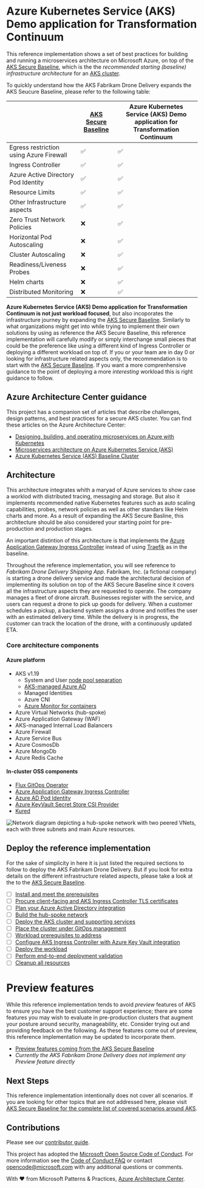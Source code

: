 # Azure Kubernetes Service (AKS) Demo application for Transformation Continuum

This reference implementation shows a set of best practices for building and running a microservices architecture on Microsoft Azure, on top of the [AKS Secure Baseline](https://github.com/mspnp/aks-secure-baseline), which is the the _recommended starting (baseline) infrastructure architecture_ for an [AKS cluster](https://azure.microsoft.com/services/kubernetes-service).

To quickly understand how the AKS Fabrikam Drone Delivery expands the AKS Seucure Baseline, please refer to the following table:

|                                         | [AKS Secure Baseline](https://github.com/mspnp/aks-secure-baseline) | Azure Kubernetes Service (AKS) Demo application for Transformation Continuum |
|-----------------------------------------|-------|----------|
| Egress restriction using Azure Firewall |  ✅   |    ✅    |
| Ingress Controller                      |  ✅   |    ✅    |
| Azure Active Directory Pod Identity     |  ✅   |    ✅    |
| Resource Limits                         |  ✅   |    ✅    |
| Other Infrastructure aspects            |  ✅   |    ✅    |
| Zero Trust Network Policies             |  ❌   |    ✅    |
| Horizontal Pod Autoscaling              |  ❌   |    ✅    |
| Cluster Autoscaling                     |  ❌   |    ✅    |
| Readiness/Liveness Probes               |  ❌   |    ✅    |
| Helm charts                             |  ❌   |    ✅    |
| Distributed Monitoring                  |  ❌   |    ✅    |

**Azure Kubernetes Service (AKS) Demo application for Transformation Continuum is not just workload focused**, but also incoporates the infrastructure journey by expanding the [AKS Secure Baseline](https://github.com/mspnp/aks-secure-baseline). Similarly to what organizations might get into while trying to implement their own solutions by using as reference the AKS Secure Baseline, this reference implementation will carefully modify or simply interchange small pieces that could be the preference like using a different kind of Ingress Controller or deploying a different workload on top of. If you or your team are in day 0 or looking for infrastructure related aspects only, the recommendation is to start with the [AKS Secure Baseline](https://github.com/mspnp/aks-secure-baseline). If you want a more comprenhensive guidance to the point of deploying a more *interesting* workload this is right guidance to follow.

## Azure Architecture Center guidance

This project has a companion set of articles that describe challenges, design patterns, and best practices for a secure AKS cluster. You can find these articles on the Azure Architecture Center:

- [Designing, building, and operating microservices on Azure with Kubernetes](https://docs.microsoft.com/azure/architecture/microservices)
- [Microservices architecture on Azure Kubernetes Service (AKS)](https://docs.microsoft.com/azure/architecture/reference-architectures/microservices/aks)
- [Azure Kubernetes Service (AKS) Baseline Cluster](https://aka.ms/architecture/aks-baseline)

## Architecture

This architecture integrates whith a maryad of Azure services to show case a worklod with distributed tracing, messaging and storage. But also it implements recommended native Kubernetes features such as auto scaling capabilities, probes, network policies as well as other standars like Helm charts and more. As a result of expanding the AKS Secure Basline, this architecture should be also considered your starting point for pre-production and production stages.

An important distintion of this architecture is that implements the [Azure Application Gateway Ingress Controller](https://docs.microsoft.com/en-us/azure/application-gateway/ingress-controller-overview) instead of using [Traefik](https://doc.traefik.io/traefik/v1.7/user-guide/kubernetes/) as in the baseline.

Throughout the reference implementation, you will see reference to _Fabrikam Drone Delivery Shipping App_. Fabrikam, Inc. (a fictional company) is starting a drone delivery service and made the architectural decision of implementing its solution on top of the AKS Secure Baseline since it covers all the infrastructure aspects they are requested to operate. The company manages a fleet of drone aircraft. Businesses register with the service, and users can request a drone to pick up goods for delivery. When a customer schedules a pickup, a backend system assigns a drone and notifies the user with an estimated delivery time. While the delivery is in progress, the customer can track the location of the drone, with a continuously updated ETA.

### Core architecture components

#### Azure platform

* AKS v1.19
  * System and User [node pool separation](https://docs.microsoft.com/azure/aks/use-system-pools)
  * [AKS-managed Azure AD](https://docs.microsoft.com/azure/aks/managed-aad)
  * Managed Identities
  * Azure CNI
  * [Azure Monitor for containers](https://docs.microsoft.com/azure/azure-monitor/insights/container-insights-overview)
* Azure Virtual Networks (hub-spoke)
* Azure Application Gateway (WAF)
* AKS-managed Internal Load Balancers
* Azure Firewall
* Azure Service Bus
* Azure CosmosDb
* Azure MongoDb
* Azure Redis Cache

#### In-cluster OSS components

* [Flux GitOps Operator](https://fluxcd.io)
* [Azure Application Gateway Ingress Controller](https://github.com/Azure/application-gateway-kubernetes-ingress)
* [Azure AD Pod Identity](https://github.com/Azure/aad-pod-identity)
* [Azure KeyVault Secret Store CSI Provider](https://github.com/Azure/secrets-store-csi-driver-provider-azure)
* [Kured](https://docs.microsoft.com/azure/aks/node-updates-kured)

![Network diagram depicting a hub-spoke network with two peered VNets, each with three subnets and main Azure resources.](./imgs/aks-securebaseline-fabrikamdronedelivery.png)

## Deploy the reference implementation

For the sake of simplicity in here it is just listed the required sections to follow to deploy the AKS Fabrikam Drone Delivery. But if you look for extra details on the different infrastructure related aspects, please take a look at the to the [AKS Secure Baseline](https://github.com/mspnp/aks-secure-baseline).

* [ ] [Install and meet the prerequisites](./01-prerequisites.md)
* [ ] [Procure client-facing and AKS Ingress Controller TLS certificates](./02-ca-certificates.md)
* [ ] [Plan your Azure Active Directory integration](./03-aad.md)
* [ ] [Build the hub-spoke network](./04-networking.md)
* [ ] [Deploy the AKS cluster and supporting services](./05-aks-cluster.md)
* [ ] [Place the cluster under GitOps management](./06-gitops.md)
* [ ] [Workload prerequisites to address](./07-workload-prerequisites.md)
* [ ] [Configure AKS Ingress Controller with Azure Key Vault integration](./08-secret-managment-and-ingress-controller.md)
* [ ] [Deploy the workload](./09-workload.md)
* [ ] [Perform end-to-end deployment validation](./10-validation.md)
* [ ] [Cleanup all resources](./11-cleanup.md)

# Preview features

While this reference implementation tends to avoid _preview_ features of AKS to ensure you have the best customer support experience; there are some features you may wish to evaluate in pre-production clusters that augment your posture around security, manageability, etc. Consider trying out and providing feedback on the following. As these features come out of preview, this reference implementation may be updated to incorporate them.

* [Preview features coming from the AKS Secure Baseline](https://github.com/mspnp/aks-secure-baseline#preview-features)
* _Currently the AKS Fabrikam Drone Delivery does not implement any Preview feature directly_

## Next Steps

This reference implementation intentionally does not cover all scenarios. If you are looking for other topics that are not addressed here, please visit [AKS Secure Baseline for the complete list of covered scenarios around AKS](https://github.com/mspnp/aks-secure-baseline#advanced-topics).

## Contributions

Please see our [contributor guide](./CONTRIBUTING.md).

This project has adopted the [Microsoft Open Source Code of Conduct](https://opensource.microsoft.com/codeofconduct/). For more information see the [Code of Conduct FAQ](https://opensource.microsoft.com/codeofconduct/faq/) or contact <opencode@microsoft.com> with any additional questions or comments.

With :heart: from Microsoft Patterns & Practices, [Azure Architecture Center](https://aka.ms/architecture).
